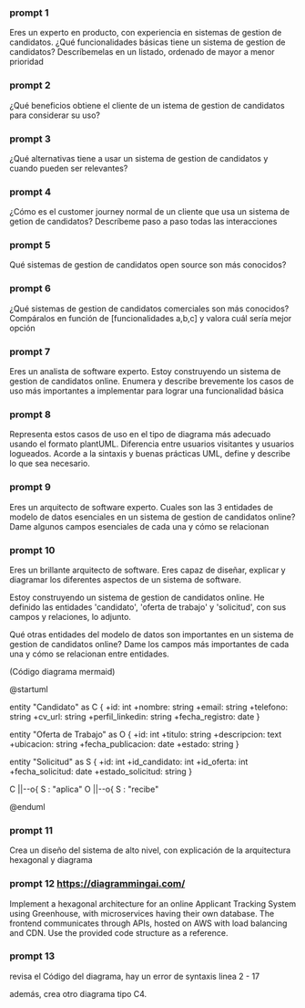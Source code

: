 ### prompt 1
Eres un experto en producto, con experiencia en sistemas de gestion de candidatos.
¿Qué funcionalidades básicas tiene un sistema de gestion de candidatos?
Descríbemelas en un listado, ordenado de mayor a menor prioridad

### prompt 2
¿Qué beneficios obtiene el cliente de un istema de gestion de candidatos para considerar su uso?


### prompt 3
¿Qué alternativas tiene a usar un sistema de gestion de candidatos y cuando pueden ser relevantes?

### prompt 4
¿Cómo es el customer journey normal de un cliente que usa un sistema de getion de candidatos? Descríbeme paso a paso todas las interacciones

### prompt 5
Qué sistemas de gestion de candidatos open source son más conocidos?

### prompt 6
¿Qué sistemas de gestion de candidatos comerciales son más conocidos? Compáralos en función de [funcionalidades a,b,c] y valora cuál sería mejor opción


### prompt 7
Eres un analista de software experto. Estoy construyendo un sistema de gestion de candidatos online. Enumera y describe brevemente los casos de uso más importantes a implementar para lograr una funcionalidad básica


### prompt 8
Representa estos casos de uso en el tipo de diagrama más adecuado usando el formato plantUML. Diferencia entre usuarios visitantes y usuarios logueados. Acorde a la sintaxis y buenas prácticas UML, define y describe lo que sea necesario. 

### prompt 9
Eres un arquitecto de software experto. Cuales son las 3 entidades de modelo de datos esenciales en un sistema de gestion de candidatos online? Dame algunos campos esenciales de cada una y cómo se relacionan

### prompt 10
Eres un brillante arquitecto de software. Eres capaz de diseñar, explicar y diagramar los diferentes aspectos de un sistema de software. 

Estoy construyendo un sistema de gestion de candidatos online. He definido las entidades 'candidato', 'oferta de trabajo' y 'solicitud', con sus campos y relaciones, lo adjunto. 

Qué otras entidades del modelo de datos son importantes en un sistema de gestion de candidatos online? Dame los campos más importantes de cada una y cómo se relacionan entre entidades.

(Código diagrama mermaid)


@startuml

entity "Candidato" as C {
  +id: int
  +nombre: string
  +email: string
  +telefono: string
  +cv_url: string
  +perfil_linkedin: string
  +fecha_registro: date
}

entity "Oferta de Trabajo" as O {
  +id: int
  +titulo: string
  +descripcion: text
  +ubicacion: string
  +fecha_publicacion: date
  +estado: string
}

entity "Solicitud" as S {
  +id: int
  +id_candidato: int
  +id_oferta: int
  +fecha_solicitud: date
  +estado_solicitud: string
}

C ||--o{ S : "aplica"
O ||--o{ S : "recibe"

@enduml

### prompt 11
Crea un diseño del sistema de alto nivel, con explicación de la arquitectura hexagonal y diagrama


### prompt 12 https://diagrammingai.com/
Implement a hexagonal architecture for an online Applicant Tracking System using Greenhouse, with microservices having their own database. The frontend communicates through APIs, hosted on AWS with load balancing and CDN. Use the provided code structure as a reference.

### prompt 13

revisa el Código del diagrama, hay un error de syntaxis linea 2 - 17

además, crea otro diagrama tipo C4.